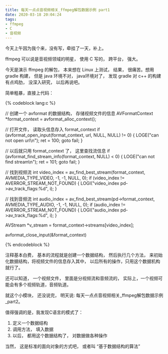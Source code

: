 ```yaml
---
title: 每天一点点音视频相关_ffmpeg解包数据示例 part1
date: 2020-03-18 20:04:24
tags:
- ffmpeg
- C
- 音视频
---
```


今天上午因为我个来，没有写，牵挂了一天，补上。

ffmpeg 可以说是音视频领域的明星， 使用 C 写的， 跨平台， 强大。

今天是演示 ffmpeg 的解包， 本来想在 Linux 上测试， 结果， 很痛苦。想用 gradle
构建， 但是 java 环境不对， java环境对了， 发现 gradle 对 c++ 的构建有点鸡肋， 没深入研究， 以后再说吧。

简单粗暴，直接上代码：

{% codeblock lang:c %}

// 创建一个 avformat 的数据结构， 存储视频文件的信息
AVFormatContext *format_context = avformat_alloc_context();

// 打开文件， 读取头信息存入 format_context
if (avformat_open_input(format_context, url, NULL, NULL) != 0) {
    LOGE("can not open url\n");
    ret = 100;
    goto fail;
}

// 以后就只用 format_context 了， 这里查找流信息
if (avformat_find_stream_info(format_context, NULL) < 0) {
    LOGE("can not find stream\n");
    ret = 101;
    goto fail;
}

// 找到视频流
int video_index = av_find_best_stream(format_context, AVMEDIA_TYPE_VIDEO, -1, -1, NULL, 0);
if (video_index != AVERROR_STREAM_NOT_FOUND) {
    LOGI("video_index pd->av_track_flags:%d", i);
}

// 找到音频流
int audio_index = av_find_best_stream(pd->format_context, AVMEDIA_TYPE_AUDIO, -1, -1, NULL, 0);
if (audio_index != AVERROR_STREAM_NOT_FOUND) {
    LOGI("audio_index pd->av_track_flags:%d", i);
}

AVStream *v_stream = format_context->streams[video_index];

avformat_close_input(&format_context)

{% endcodeblock %}

注释基本白费， 基本的流程就是创建一个数据结构， 然后执行几个方法， 来初始化数据结构，将视频文件的信息存入其中， 以后所有的操作，只用这个数据机构就行了。

还可以知道， 一个视频文件， 里面是分视频流和音频流的， 实际上，一个视频可能会有多个视频轨道，音频轨道。

就这个小模块， 还没说完， 明天说: 每天一点点音视频相关_ffmpeg解包数据示例_part2。

值得强调的是，我发现C语言的模式了：

1. 定义一个数据结构
2. 调用方法， 填入数据
3. 以后， 都用这个数据结构了， 对数据做各种操作

当然， 这是标准的面向对象的方式吧， 或者叫 “基于数据结构的算法” 






